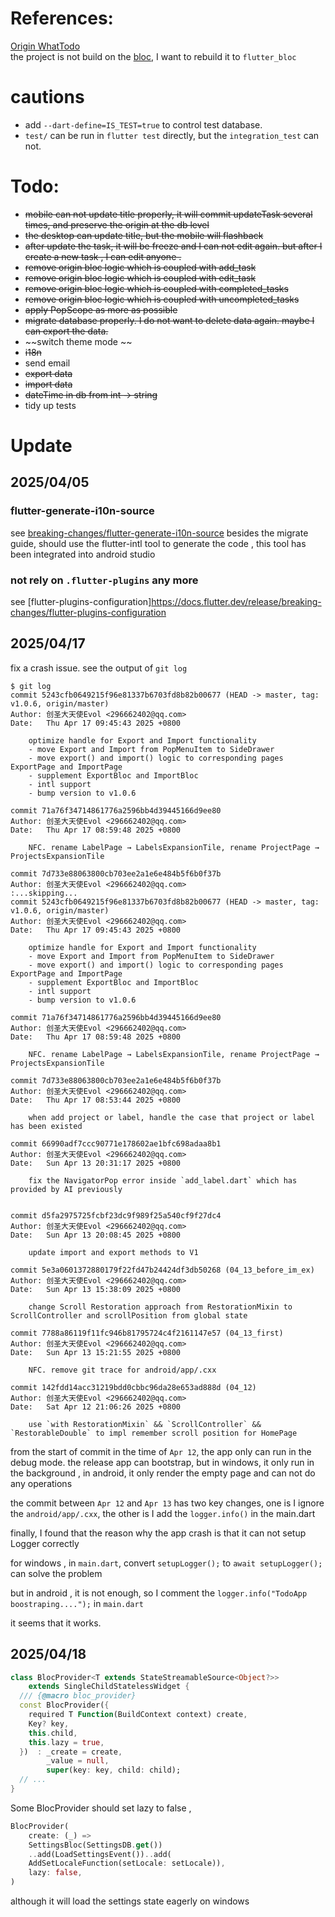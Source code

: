 # References:

[Origin WhatTodo](https://github.com/burhanrashid52/WhatTodo) <br/>
the project is not build on the [bloc](https://bloclibrary.dev/), I want to rebuild it
to `flutter_bloc`

# cautions

- add `--dart-define=IS_TEST=true` to control test database.
- `test/` can be run in `flutter test` directly, but the `integration_test` can not.

# Todo:

- ~~mobile can not update title properly, it will commit updateTask several times, and preserve the
  origin at the db level~~
- ~~the desktop can update title, but the mobile will flashback~~
- ~~after update the task, it will be freeze and I can not edit again. but after I create a new
  task , I can edit anyone .~~
- ~~remove origin bloc logic which is coupled with add_task~~
- ~~remove origin bloc logic which is coupled with edit_task~~
- ~~remove origin bloc logic which is coupled with completed_tasks~~
- ~~remove origin bloc logic which is coupled with uncompleted_tasks~~
- ~~apply PopScope as more as possible~~
- ~~migrate database properly. I do not want to delete data again. maybe I can export the data.~~
- ~~switch theme mode ~~
- ~~i18n~~
- send email
- ~~export data~~
- ~~import data~~
- ~~dateTime in db from int -> string~~
- tidy up tests 

# Update
## 2025/04/05
### flutter-generate-i10n-source
see [breaking-changes/flutter-generate-i10n-source](https://docs.flutter.dev/release/breaking-changes/flutter-generate-i10n-source)
besides the migrate guide, should use the flutter-intl tool to generate the code , this tool has been integrated into android studio 

### not rely on `.flutter-plugins` any more
see [flutter-plugins-configuration]https://docs.flutter.dev/release/breaking-changes/flutter-plugins-configuration

## 2025/04/17
fix a crash issue.
see the output of `git log`
```shell
$ git log 
commit 5243cfb0649215f96e81337b6703fd8b82b00677 (HEAD -> master, tag: v1.0.6, origin/master)
Author: 创圣大天使Evol <296662402@qq.com>
Date:   Thu Apr 17 09:45:43 2025 +0800

    optimize handle for Export and Import functionality
    - move Export and Import from PopMenuItem to SideDrawer
    - move export() and import() logic to corresponding pages ExportPage and ImportPage
    - supplement ExportBloc and ImportBloc
    - intl support
    - bump version to v1.0.6

commit 71a76f34714861776a2596bb4d39445166d9ee80
Author: 创圣大天使Evol <296662402@qq.com>
Date:   Thu Apr 17 08:59:48 2025 +0800

    NFC. rename LabelPage → LabelsExpansionTile, rename ProjectPage → ProjectsExpansionTile

commit 7d733e88063800cb703ee2a1e6e484b5f6b0f37b
Author: 创圣大天使Evol <296662402@qq.com>
:...skipping...
commit 5243cfb0649215f96e81337b6703fd8b82b00677 (HEAD -> master, tag: v1.0.6, origin/master)
Author: 创圣大天使Evol <296662402@qq.com>
Date:   Thu Apr 17 09:45:43 2025 +0800

    optimize handle for Export and Import functionality
    - move Export and Import from PopMenuItem to SideDrawer
    - move export() and import() logic to corresponding pages ExportPage and ImportPage
    - supplement ExportBloc and ImportBloc
    - intl support
    - bump version to v1.0.6

commit 71a76f34714861776a2596bb4d39445166d9ee80
Author: 创圣大天使Evol <296662402@qq.com>
Date:   Thu Apr 17 08:59:48 2025 +0800

    NFC. rename LabelPage → LabelsExpansionTile, rename ProjectPage → ProjectsExpansionTile

commit 7d733e88063800cb703ee2a1e6e484b5f6b0f37b
Author: 创圣大天使Evol <296662402@qq.com>
Date:   Thu Apr 17 08:53:44 2025 +0800

    when add project or label, handle the case that project or label has been existed

commit 66990adf7ccc90771e178602ae1bfc698adaa8b1
Author: 创圣大天使Evol <296662402@qq.com>
Date:   Sun Apr 13 20:31:17 2025 +0800

    fix the NavigatorPop error inside `add_label.dart` which has provided by AI previously


commit d5fa2975725fcbf23dc9f989f25a540cf9f27dc4
Author: 创圣大天使Evol <296662402@qq.com>
Date:   Sun Apr 13 20:08:45 2025 +0800

    update import and export methods to V1

commit 5e3a0601372880179f22fd47b24424df3db50268 (04_13_before_im_ex)
Author: 创圣大天使Evol <296662402@qq.com>
Date:   Sun Apr 13 15:38:09 2025 +0800

    change Scroll Restoration approach from RestorationMixin to ScrollController and scrollPosition from global state

commit 7788a86119f11fc946b81795724c4f2161147e57 (04_13_first)
Author: 创圣大天使Evol <296662402@qq.com>
Date:   Sun Apr 13 15:21:55 2025 +0800

    NFC. remove git trace for android/app/.cxx

commit 142fdd14acc31219bdd0cbbc96da28e653ad888d (04_12)
Author: 创圣大天使Evol <296662402@qq.com>
Date:   Sat Apr 12 21:06:26 2025 +0800

    use `with RestorationMixin` && `ScrollController` && `RestorableDouble` to impl remember scroll position for HomePage
```

from the start of commit in the time of `Apr 12`, the app only can run in the debug mode. the release app can bootstrap, but in windows, it only run in the background , in android, it only render the empty page and can not do any operations

the commit between `Apr 12` and `Apr 13` has two key changes, one is I ignore the `android/app/.cxx`, the other is I add the `logger.info()` in the main.dart

finally, I found that the reason why the app crash is that it can not setup Logger correctly 

for windows , in `main.dart`, convert `setupLogger();`  to `await setupLogger();` can solve the problem 

but in android , it is not enough, so I comment the `logger.info("TodoApp boostraping....");` in `main.dart`

it seems that it works.

## 2025/04/18
```dart
class BlocProvider<T extends StateStreamableSource<Object?>>
    extends SingleChildStatelessWidget {
  /// {@macro bloc_provider}
  const BlocProvider({
    required T Function(BuildContext context) create,
    Key? key,
    this.child,
    this.lazy = true,
  })  : _create = create,
        _value = null,
        super(key: key, child: child);
  // ...
}
```
Some BlocProvider should set lazy to false , 
```dart
BlocProvider(
    create: (_) =>
    SettingsBloc(SettingsDB.get())
    ..add(LoadSettingsEvent())..add(
    AddSetLocaleFunction(setLocale: setLocale)),
    lazy: false,
)
```
although it will load the settings state eagerly on windows 